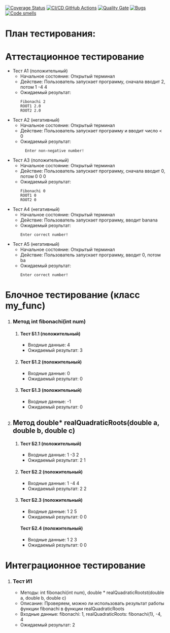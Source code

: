 [![Coverage Status](https://coveralls.io/repos/github/Slim12-lab/test-laba/badge.svg?branch=main)](https://coveralls.io/github/Slim12-lab/test-laba?branch=main)
[![CI/CD GitHub Actions](https://github.com/Slim12-lab/test-laba/actions/workflows/test-action.yml/badge.svg)](https://github.com/Slim12-lab/test-laba/actions/workflows/test_action.yml)
[![Quality Gate](https://sonarcloud.io/api/project_badges/measure?project=Slim12-lab_test-laba&metric=alert_status)](https://sonarcloud.io/dashboard?id=Slim12-lab_test-laba)
[![Bugs](https://sonarcloud.io/api/project_badges/measure?project=Slim12-lab_test-laba&metric=bugs)](https://sonarcloud.io/summary/new_code?id=Slim12-lab_test-laba)
[![Code smells](https://sonarcloud.io/api/project_badges/measure?project=Slim12-lab_test-laba&metric=code_smells)](https://sonarcloud.io/dashboard?id=Slim12-lab_test-laba)
# План тестирования: 
 
# Аттестационное тестирование
  - Тест А1 (положительный)
    - Начальное состояние: Открытый терминал
    - Действие: Пользователь запускает программу, сначала вводит 2, потом 1 -4 4
    - Ожидаемый результат:
        ```            
		Fibonachi 2
      	ROOT1 2.0
		ROOT2 2.0
        ```               
  - Тест А2 (негативный)
    - Начальное состояние: Открытый терминал
    - Действие: Пользователь запускает программу и вводит число < 0
    - Ожидаемый результат: 
      ```                  
     	Enter non-negative number!
      ```                         
  - Тест А3 (положительный)
    - Начальное состояние: Открытый терминал
    - Действие: Пользователь запускает программу, сначала вводит 0, потом 0 0 0
    - Ожидаемый результат: 
        ```                           
      	Fibonachi 0
		ROOT1 0
		ROOT2 0
        ```                               
  - Тест А4 (негативный)
    - Начальное состояние: Открытый терминал</li>
    - Действие: Пользователь запускает программу, вводит banana</li>
    - Ожидаемый результат: 
        ```                       
      	Enter correct number!
        ```          
  - Тест А5 (негативный)
    - Начальное состояние: Открытый терминал</li>
    - Действие: Пользователь запускает программу, вводит 0, потом ba</li>
    - Ожидаемый результат: 
        ```                       
      	Enter correct number!
        ```                  

# Блочное тестирование (класс my_func)
<ol>
  <li>
    <h3>Метод int fibonachi(int num)</h3>
    <ol>
    	<li>
    	  <h4>Тест Б1.1 (положительный)</h4>
    	  <ul>
    	    <li>Входные данные: 4</li>
    	    <li>Ожидаемый результат: 3</li>
    	  </ul>
    	</li>
    	<li>
    	  <h4>Тест Б1.2 (положительный)</h4>
    	  <ul>
    	    <li>Входные данные: 0</li>
    	    <li>Ожидаемый результат: 0</li>
    	  </ul>
    	</li>
    	<li>
    	  <h4>Тест Б1.3 (положительный)</h4>
    	  <ul>
    	    <li>Входные данные: -1</li>
    	    <li>Ожидаемый результат: 0</li>
    	  </ul>
    	</li>
    </ol>
  </li>
    <li>
      <h2>Метод double* realQuadraticRoots(double a, double b, double c)</h2>
    <ol>
    	<li>
    	  <h4>Тест Б2.1 (положительный)</h4>
    	  <ul>
    	    <li>Входные данные: 1 -3 2</li>
    	    <li>Ожидаемый результат: 2 1</li>
    	  </ul>
    	</li>
    	<li>
    	  <h4>Тест Б2.2 (положительный)</h4>
    	  <ul>
    	    <li>Входные данные: 1 -4 4</li>
    	    <li>Ожидаемый результат: 2 2</li>
    	  </ul>
    	</li>
    	<li>
    	  <h4>Тест Б2.3 (положительный)</h4>
    	  <ul>
    	    <li>Входные данные: 1 2 5</li>
    	    <li>
            Ожидаемый результат: 0 0   
          </li>
    	  </ul>
        <h4>Тест Б2.4 (положительный)</h4>
    	  <ul>
    	    <li>Входные данные: 1 2 3</li>
    	    <li>
            Ожидаемый результат: 0 0   
          </li>
    	  </ul>
    	</li>
    </ol>
  </li>
</ol>

# Интеграционное тестирование
<ol>
  <li>
    <h3>Тест И1</h3>
    <ul>
      <li>Методы: int fibonachi(int num), double * realQuadraticRootst(double a, double b, double c)</li>
      <li>Описание: Проверяем, можно ли использовать результат работы функции fibonachi в функции realQuadraticRoots</li>
      <li>Входные данные: fibonachi: 1, realQuadraticRoots: fibonachi(1), -4, 4</li>
      <li>Ожидаемый результат: 2</li>
    </ul>	
  </li>
  
</ol>

